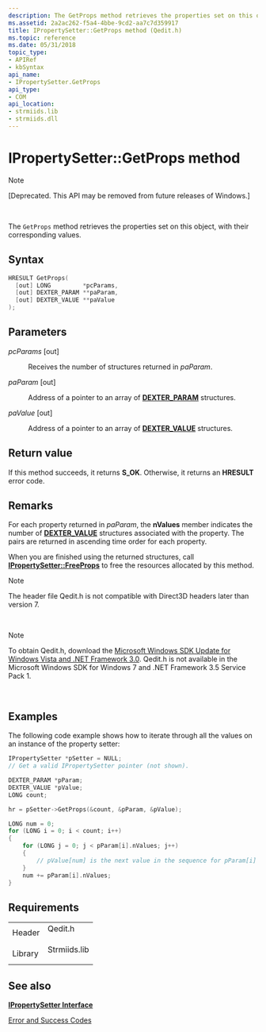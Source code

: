 ```yaml
---
description: The GetProps method retrieves the properties set on this object, with their corresponding values.
ms.assetid: 2a2ac262-f5a4-4bbe-9cd2-aa7c7d359917
title: IPropertySetter::GetProps method (Qedit.h)
ms.topic: reference
ms.date: 05/31/2018
topic_type: 
- APIRef
- kbSyntax
api_name: 
- IPropertySetter.GetProps
api_type: 
- COM
api_location: 
- strmiids.lib
- strmiids.dll
---
```


# IPropertySetter::GetProps method

> [!Note]  
> \[Deprecated. This API may be removed from future releases of Windows.\]

 

The `GetProps` method retrieves the properties set on this object, with their corresponding values.

## Syntax


```C++
HRESULT GetProps(
  [out] LONG         *pcParams,
  [out] DEXTER_PARAM **paParam,
  [out] DEXTER_VALUE **paValue
);
```



## Parameters

<dl> <dt>

*pcParams* \[out\]
</dt> <dd>

Receives the number of structures returned in *paParam*.

</dd> <dt>

*paParam* \[out\]
</dt> <dd>

Address of a pointer to an array of [**DEXTER\_PARAM**](dexter-param.md) structures.

</dd> <dt>

*paValue* \[out\]
</dt> <dd>

Address of a pointer to an array of [**DEXTER\_VALUE**](dexter-value.md) structures.

</dd> </dl>

## Return value

If this method succeeds, it returns **S\_OK**. Otherwise, it returns an **HRESULT** error code.

## Remarks

For each property returned in *paParam*, the **nValues** member indicates the number of [**DEXTER\_VALUE**](dexter-value.md) structures associated with the property. The pairs are returned in ascending time order for each property.

When you are finished using the returned structures, call [**IPropertySetter::FreeProps**](ipropertysetter-freeprops.md) to free the resources allocated by this method.

> [!Note]  
> The header file Qedit.h is not compatible with Direct3D headers later than version 7.

 

> [!Note]  
> To obtain Qedit.h, download the [Microsoft Windows SDK Update for Windows Vista and .NET Framework 3.0](https://msdn.microsoft.com/windowsvista/bb980924.aspx). Qedit.h is not available in the Microsoft Windows SDK for Windows 7 and .NET Framework 3.5 Service Pack 1.

 

## Examples

The following code example shows how to iterate through all the values on an instance of the property setter:


```C++
IPropertySetter *pSetter = NULL;
// Get a valid IPropertySetter pointer (not shown).

DEXTER_PARAM *pParam;
DEXTER_VALUE *pValue;
LONG count;

hr = pSetter->GetProps(&count, &pParam, &pValue);

LONG num = 0;
for (LONG i = 0; i < count; i++)
{
    for (LONG j = 0; j < pParam[i].nValues; j++)
    {
        // pValue[num] is the next value in the sequence for pParam[i]
    }
    num += pParam[i].nValues;
}
```



## Requirements



|                    |                                                                                         |
|--------------------|-----------------------------------------------------------------------------------------|
| Header<br/>  | <dl> <dt>Qedit.h</dt> </dl>      |
| Library<br/> | <dl> <dt>Strmiids.lib</dt> </dl> |



## See also

<dl> <dt>

[**IPropertySetter Interface**](ipropertysetter.md)
</dt> <dt>

[Error and Success Codes](error-and-success-codes.md)
</dt> </dl>

 

 




